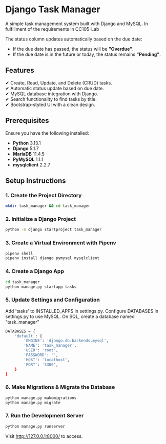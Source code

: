 ﻿# Django Task Manager

A simple task management system built with Django and MySQL. In fulfillment of the requirements in CC105-Lab

The status column updates automatically based on the due date:  
- If the due date has passed, the status will be **"Overdue"**.  
- If the due date is in the future or today, the status remains **"Pending"**.  

## Features  
✔ Create, Read, Update, and Delete (CRUD) tasks.  
✔ Automatic status update based on due date.  
✔ MySQL database integration with Django.  
✔ Search functionality to find tasks by title.  
✔ Bootstrap-styled UI with a clean design.  

## Prerequisites  
Ensure you have the following installed:  
- **Python** 3.13.1  
- **Django** 5.1.7  
- **MariaDB** 11.4.5  
- **PyMySQL** 1.1.1  
- **mysqlclient** 2.2.7  

## Setup Instructions

### 1. **Create the Project Directory**  
```sh
mkdir task_manager && cd task_manager
```
### 2. Initialize a Django Project
```sh
python -m django startproject task_manager
```
### 3. Create a Virtual Environment with Pipenv
```sh
pipenv shell 
pipenv install django pymysql mysqlclient  
```
### 4. Create a Django App
```sh
cd task_manager
python manage.py startapp tasks
```
### 5. Update Settings and Configuration
Add 'tasks' to INSTALLED_APPS in settings.py.
Configure DATABASES in settings.py to use MySQL.
On SQL, create a database named "task_manager"
```sh
DATABASES = {
    'default': {
        'ENGINE': 'django.db.backends.mysql',
        'NAME': 'task_manager',
        'USER': 'root',
        'PASSWORD': '',
        'HOST': 'localhost',
        'PORT': '3306',
    }
}

```

### 6. Make Migrations & Migrate the Database
```sh
python manage.py makemigrations
python manage.py migrate
```

### 7. Run the Development Server
```sh
python manage.py runserver
```
Visit http://127.0.0.1:8000/ to access.
